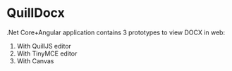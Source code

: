 # QuillDocx
.Net Core+Angular application contains 3 prototypes to view DOCX in web:
1. With QuillJS editor
2. With TinyMCE editor
3. With Canvas
